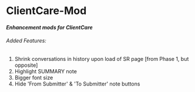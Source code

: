 # ClientCare-Mod
#### *Enhancement mods for ClientCare*

###### Added Features:
1. 	Shrink conversations in history upon load of SR page [from Phase 1, but opposite]
2. 	Highlight SUMMARY note
3.	Bigger font size
4.  Hide 'From Submitter' & 'To Submitter' note buttons